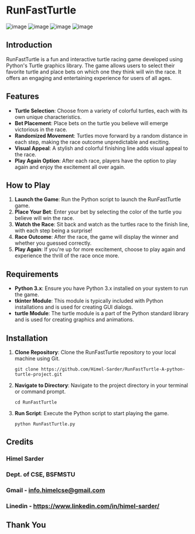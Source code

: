 # RunFastTurtle

![image](https://github.com/Himel-Sarder/RunFastTurtle-A-python-turtle-project/assets/143216886/d5f8d056-4a75-4968-8e3c-91120a8aa9a1)
![image](https://github.com/Himel-Sarder/RunFastTurtle-A-python-turtle-project/assets/143216886/27d35c8c-9640-4886-9cd2-999ac00ba0ce)
![image](https://github.com/Himel-Sarder/RunFastTurtle-A-python-turtle-project/assets/143216886/c3bdbc33-d0db-45a2-aa8b-cf531565e386)
![image](https://github.com/Himel-Sarder/RunFastTurtle-A-python-turtle-project/assets/143216886/47a299e1-b071-47d6-8276-dbd916cab173)

## Introduction
RunFastTurtle is a fun and interactive turtle racing game developed using Python's Turtle graphics library. The game allows users to select their favorite turtle and place bets on which one they think will win the race. It offers an engaging and entertaining experience for users of all ages.

## Features
- **Turtle Selection**: Choose from a variety of colorful turtles, each with its own unique characteristics.
- **Bet Placement**: Place bets on the turtle you believe will emerge victorious in the race.
- **Randomized Movement**: Turtles move forward by a random distance in each step, making the race outcome unpredictable and exciting.
- **Visual Appeal**: A stylish and colorful finishing line adds visual appeal to the race.
- **Play Again Option**: After each race, players have the option to play again and enjoy the excitement all over again.

## How to Play
1. **Launch the Game**: Run the Python script to launch the RunFastTurtle game.
2. **Place Your Bet**: Enter your bet by selecting the color of the turtle you believe will win the race.
3. **Watch the Race**: Sit back and watch as the turtles race to the finish line, with each step being a surprise!
4. **Race Outcome**: After the race, the game will display the winner and whether you guessed correctly.
5. **Play Again**: If you're up for more excitement, choose to play again and experience the thrill of the race once more.

## Requirements
- **Python 3.x**: Ensure you have Python 3.x installed on your system to run the game.
- **tkinter Module**: This module is typically included with Python installations and is used for creating GUI dialogs.
- **turtle Module**: The turtle module is a part of the Python standard library and is used for creating graphics and animations.

## Installation
1. **Clone Repository**: Clone the RunFastTurtle repository to your local machine using Git.
   ```
   git clone https://github.com/Himel-Sarder/RunFastTurtle-A-python-turtle-project.git
   ```
2. **Navigate to Directory**: Navigate to the project directory in your terminal or command prompt.
   ```
   cd RunFastTurtle
   ```
3. **Run Script**: Execute the Python script to start playing the game.
   ```
   python RunFastTurtle.py
   ```

## Credits
### Himel Sarder
### Dept. of CSE, BSFMSTU
### Gmail - info.himelcse@gmail.com
### Linedin - https://www.linkedin.com/in/himel-sarder/

## Thank You

